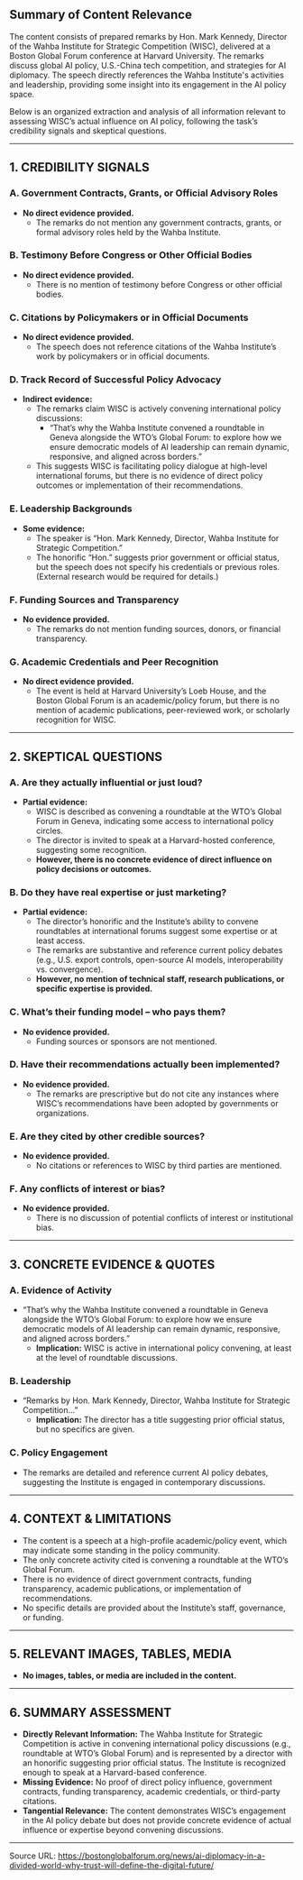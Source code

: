 ## Summary of Content Relevance

The content consists of prepared remarks by Hon. Mark Kennedy, Director of the Wahba Institute for Strategic Competition (WISC), delivered at a Boston Global Forum conference at Harvard University. The remarks discuss global AI policy, U.S.-China tech competition, and strategies for AI diplomacy. The speech directly references the Wahba Institute's activities and leadership, providing some insight into its engagement in the AI policy space.

Below is an organized extraction and analysis of all information relevant to assessing WISC’s actual influence on AI policy, following the task’s credibility signals and skeptical questions.

---

## 1. CREDIBILITY SIGNALS

### A. Government Contracts, Grants, or Official Advisory Roles

- **No direct evidence provided.**
    - The remarks do not mention any government contracts, grants, or formal advisory roles held by the Wahba Institute.

### B. Testimony Before Congress or Other Official Bodies

- **No direct evidence provided.**
    - There is no mention of testimony before Congress or other official bodies.

### C. Citations by Policymakers or in Official Documents

- **No direct evidence provided.**
    - The speech does not reference citations of the Wahba Institute’s work by policymakers or in official documents.

### D. Track Record of Successful Policy Advocacy

- **Indirect evidence:**
    - The remarks claim WISC is actively convening international policy discussions:
        - “That’s why the Wahba Institute convened a roundtable in Geneva alongside the WTO’s Global Forum: to explore how we ensure democratic models of AI leadership can remain dynamic, responsive, and aligned across borders.”
    - This suggests WISC is facilitating policy dialogue at high-level international forums, but there is no evidence of direct policy outcomes or implementation of their recommendations.

### E. Leadership Backgrounds

- **Some evidence:**
    - The speaker is “Hon. Mark Kennedy, Director, Wahba Institute for Strategic Competition.”
    - The honorific “Hon.” suggests prior government or official status, but the speech does not specify his credentials or previous roles. (External research would be required for details.)

### F. Funding Sources and Transparency

- **No evidence provided.**
    - The remarks do not mention funding sources, donors, or financial transparency.

### G. Academic Credentials and Peer Recognition

- **No direct evidence provided.**
    - The event is held at Harvard University’s Loeb House, and the Boston Global Forum is an academic/policy forum, but there is no mention of academic publications, peer-reviewed work, or scholarly recognition for WISC.

---

## 2. SKEPTICAL QUESTIONS

### A. Are they actually influential or just loud?

- **Partial evidence:**
    - WISC is described as convening a roundtable at the WTO’s Global Forum in Geneva, indicating some access to international policy circles.
    - The director is invited to speak at a Harvard-hosted conference, suggesting some recognition.
    - **However, there is no concrete evidence of direct influence on policy decisions or outcomes.**

### B. Do they have real expertise or just marketing?

- **Partial evidence:**
    - The director’s honorific and the Institute’s ability to convene roundtables at international forums suggest some expertise or at least access.
    - The remarks are substantive and reference current policy debates (e.g., U.S. export controls, open-source AI models, interoperability vs. convergence).
    - **However, no mention of technical staff, research publications, or specific expertise is provided.**

### C. What’s their funding model – who pays them?

- **No evidence provided.**
    - Funding sources or sponsors are not mentioned.

### D. Have their recommendations actually been implemented?

- **No evidence provided.**
    - The remarks are prescriptive but do not cite any instances where WISC’s recommendations have been adopted by governments or organizations.

### E. Are they cited by other credible sources?

- **No evidence provided.**
    - No citations or references to WISC by third parties are mentioned.

### F. Any conflicts of interest or bias?

- **No evidence provided.**
    - There is no discussion of potential conflicts of interest or institutional bias.

---

## 3. CONCRETE EVIDENCE & QUOTES

### A. Evidence of Activity

- “That’s why the Wahba Institute convened a roundtable in Geneva alongside the WTO’s Global Forum: to explore how we ensure democratic models of AI leadership can remain dynamic, responsive, and aligned across borders.”
    - **Implication:** WISC is active in international policy convening, at least at the level of roundtable discussions.

### B. Leadership

- “Remarks by Hon. Mark Kennedy, Director, Wahba Institute for Strategic Competition…”
    - **Implication:** The director has a title suggesting prior official status, but no specifics are given.

### C. Policy Engagement

- The remarks are detailed and reference current AI policy debates, suggesting the Institute is engaged in contemporary discussions.

---

## 4. CONTEXT & LIMITATIONS

- The content is a speech at a high-profile academic/policy event, which may indicate some standing in the policy community.
- The only concrete activity cited is convening a roundtable at the WTO’s Global Forum.
- There is no evidence of direct government contracts, funding transparency, academic publications, or implementation of recommendations.
- No specific details are provided about the Institute’s staff, governance, or funding.

---

## 5. RELEVANT IMAGES, TABLES, MEDIA

- **No images, tables, or media are included in the content.**

---

## 6. SUMMARY ASSESSMENT

- **Directly Relevant Information:** The Wahba Institute for Strategic Competition is active in convening international policy discussions (e.g., roundtable at WTO’s Global Forum) and is represented by a director with an honorific suggesting prior official status. The Institute is recognized enough to speak at a Harvard-based conference.
- **Missing Evidence:** No proof of direct policy influence, government contracts, funding transparency, academic credentials, or third-party citations.
- **Tangential Relevance:** The content demonstrates WISC’s engagement in the AI policy debate but does not provide concrete evidence of actual influence or expertise beyond convening discussions.

---

Source URL: https://bostonglobalforum.org/news/ai-diplomacy-in-a-divided-world-why-trust-will-define-the-digital-future/